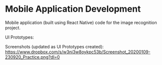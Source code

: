 # Mobile Application Development
Mobile application (built using React Native) code for the image recognition project.

UI Prototypes:

Screenshots (updated as UI Prototypes created): https://www.dropbox.com/s/w3ni3w8oykpc53b/Screenshot_20200109-230920_Practice.png?dl=0
